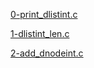 [0-print_dlistint.c](https://github.com/vlldnt/holbertonschool-low_level_programming/blob/main/doubly_linked_lists/0-print_dlistint.c)

[1-dlistint_len.c](https://github.com/vlldnt/holbertonschool-low_level_programming/blob/main/doubly_linked_lists/1-dlistint_len.c)

[2-add_dnodeint.c](https://github.com/vlldnt/holbertonschool-low_level_programming/blob/main/doubly_linked_lists/2-add_dnodeint.c)

